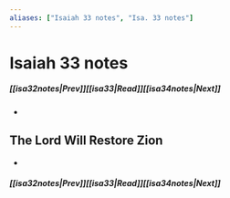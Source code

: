 ```yaml
---
aliases: ["Isaiah 33 notes", "Isa. 33 notes"]
---
```

# Isaiah 33 notes
##### <span class=arrow-left></span>[[isa32notes|Prev]]<span class=navigation-separator></span>[[isa33|Read]]<span class=navigation-separator></span>[[isa34notes|Next]]<span class=arrow-right></span>
- 
## The Lord Will Restore Zion
- 
##### <span class=arrow-left></span>[[isa32notes|Prev]]<span class=navigation-separator></span>[[isa33|Read]]<span class=navigation-separator></span>[[isa34notes|Next]]<span class=arrow-right></span>